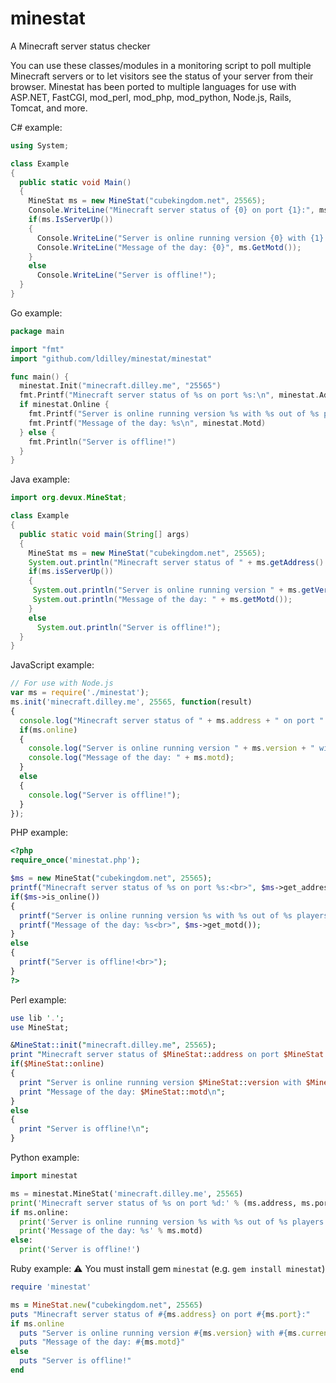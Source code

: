 minestat
========

A Minecraft server status checker

You can use these classes/modules in a monitoring script to poll multiple Minecraft servers or to let
visitors see the status of your server from their browser. Minestat has been ported to multiple languages for use with ASP.NET, FastCGI, mod_perl, mod_php, mod_python, Node.js, Rails, Tomcat, and more.

C# example:
```cs
using System;

class Example
{
  public static void Main()
  {
    MineStat ms = new MineStat("cubekingdom.net", 25565);
    Console.WriteLine("Minecraft server status of {0} on port {1}:", ms.GetAddress(), ms.GetPort());
    if(ms.IsServerUp())
    {
      Console.WriteLine("Server is online running version {0} with {1} out of {2} players.", ms.GetVersion(), ms.GetCurrentPlayers(), ms.GetMaximumPlayers());
      Console.WriteLine("Message of the day: {0}", ms.GetMotd());
    }
    else
      Console.WriteLine("Server is offline!");
  }
}
```

Go example:
```go
package main

import "fmt"
import "github.com/ldilley/minestat/minestat"

func main() {
  minestat.Init("minecraft.dilley.me", "25565")
  fmt.Printf("Minecraft server status of %s on port %s:\n", minestat.Address, minestat.Port)
  if minestat.Online {
    fmt.Printf("Server is online running version %s with %s out of %s players.\n", minestat.Version, minestat.Current_players, minestat.Max_players)
    fmt.Printf("Message of the day: %s\n", minestat.Motd)
  } else {
    fmt.Println("Server is offline!")
  }
}
```

Java example:
```java
import org.devux.MineStat;

class Example
{
  public static void main(String[] args)
  {
    MineStat ms = new MineStat("cubekingdom.net", 25565);
    System.out.println("Minecraft server status of " + ms.getAddress() + " on port " + ms.getPort() + ":");
    if(ms.isServerUp())
    {
     System.out.println("Server is online running version " + ms.getVersion() + " with " + ms.getCurrentPlayers() + " out of " + ms.getMaximumPlayers() + " players.");
     System.out.println("Message of the day: " + ms.getMotd());
    }
    else
      System.out.println("Server is offline!");
  }
}
```

JavaScript example:
```javascript
// For use with Node.js
var ms = require('./minestat');
ms.init('minecraft.dilley.me', 25565, function(result)
{
  console.log("Minecraft server status of " + ms.address + " on port " + ms.port + ":");
  if(ms.online)
  {
    console.log("Server is online running version " + ms.version + " with " + ms.current_players + " out of " + ms.max_players + " players.");
    console.log("Message of the day: " + ms.motd);
  }
  else
  {
    console.log("Server is offline!");
  }
});
```

PHP example:
```php
<?php
require_once('minestat.php');

$ms = new MineStat("cubekingdom.net", 25565);
printf("Minecraft server status of %s on port %s:<br>", $ms->get_address(), $ms->get_port());
if($ms->is_online())
{
  printf("Server is online running version %s with %s out of %s players.<br>", $ms->get_version(), $ms->get_current_players(), $ms->get_max_players());
  printf("Message of the day: %s<br>", $ms->get_motd());
}
else
{
  printf("Server is offline!<br>");
}
?>
```

Perl example:
```perl
use lib '.';
use MineStat;

&MineStat::init("minecraft.dilley.me", 25565);
print "Minecraft server status of $MineStat::address on port $MineStat::port:\n";
if($MineStat::online)
{
  print "Server is online running version $MineStat::version with $MineStat::current_players out of $MineStat::max_players players.\n";
  print "Message of the day: $MineStat::motd\n";
}
else
{
  print "Server is offline!\n";
}
```

Python example:
```python
import minestat

ms = minestat.MineStat('minecraft.dilley.me', 25565)
print('Minecraft server status of %s on port %d:' % (ms.address, ms.port))
if ms.online:
  print('Server is online running version %s with %s out of %s players.' % (ms.version, ms.current_players, ms.max_players))
  print('Message of the day: %s' % ms.motd)
else:
  print('Server is offline!')
```

Ruby example:
:warning: You must install gem `minestat` (e.g. `gem install minestat`)

```ruby
require 'minestat'

ms = MineStat.new("cubekingdom.net", 25565)
puts "Minecraft server status of #{ms.address} on port #{ms.port}:"
if ms.online
  puts "Server is online running version #{ms.version} with #{ms.current_players} out of #{ms.max_players} players."
  puts "Message of the day: #{ms.motd}"
else
  puts "Server is offline!"
end
```
